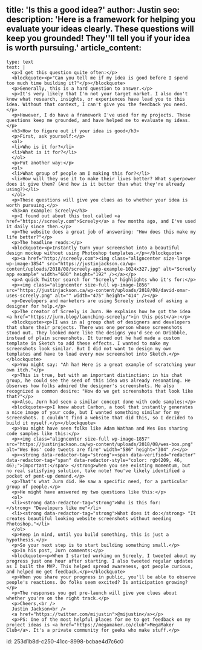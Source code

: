 title: 'Is this a good idea?'
author: Justin
seo:
  description: 'Here is a framework for helping you evaluate your ideas clearly. These questions will keep you grounded! They''ll tell you if your idea is worth pursuing.'
article_content:
  -
    type: text
    text: |
      <p>I get this question quite often:</p>
      <blockquote><p>"Can you tell me if my idea is good before I spend too much time building it?"</p></blockquote>
      <p>Generally, this is a hard question to answer.</p>
      <p>It's very likely that I'm not your target market. I also don't know what research, insights, or experiences have lead you to this idea. Without that context, I can't give you the feedback you need.</p>
      <p>However, I do have a framework I've used for my projects. These questions keep me grounded, and have helped me to evaluate my ideas.</p>
      <h3>How to figure out if your idea is good</h3>
      <p>First, ask yourself:</p>
      <ol>
      <li>Who is it for?</li>
      <li>What is it for?</li>
      </ol>
      <p>Put another way:</p>
      <ol>
      <li>What group of people am I making this for?</li>
      <li>How will they use it to make their lives better? What superpower does it give them? (And how is it better than what they're already using?)</li>
      </ol>
      <p>These questions will give you clues as to whether your idea is worth pursuing.</p>
      <h3>An example: Screely</h3>
      <p>I found out about this tool called <a href="https://screely.com">Screely</a> a few months ago, and I've used it daily since then.</p>
      <p>The website does a great job of answering: "How does this make my life better?"</p>
      <p>The headline reads:</p>
      <blockquote><p>Instantly turn your screenshot into a beautiful design mockup without using Photoshop templates.</p></blockquote>
      <p><a href="http://screely.com"><img class="aligncenter size-large wp-image-1854" src="https://justinjackson.ca/wp-content/uploads/2018/08/screely-app-example-1024x327.jpg" alt="Screely app example" width="600" height="192" /></a></p>
      <p>A quick Twitter search for "Screely" highlights who it's for:</p>
      <p><img class="aligncenter size-full wp-image-1856" src="https://justinjackson.ca/wp-content/uploads/2018/08/david-omar-uses-screely.png" alt="" width="475" height="414" /></p>
      <p>Developers and marketers are using Screely instead of asking a designer for help.</p>
      <p>The creator of Screely is Jurn. He explains how he got the idea <a href="https://jurn.blog/launching-screely/">in this post</a>:</p>
      <blockquote><p>[I was in a] group chat of designers and developers that share their projects. There was one person whose screenshots stood out. They looked more like the designs you'd see on Dribbble, instead of plain screenshots. It turned out he had made a custom template in Sketch to add these effects. I wanted to make my screenshots look similar. But I did not want to design my own templates and have to load every new screenshot into Sketch.</p></blockquote>
      <p>You might say: "Ah ha! Here is a great example of scratching your own itch."</p>
      <p>This is true, but with an important distinction: in his chat group, he could see the seed of this idea was already resonating. He observes how folks admired the designer's screenshots. He also recognized a common desire: "How do we get screenshots that look like that?"</p>
      <p>Also, Jurn had seen a similar concept done with code samples:</p>
      <blockquote><p>I knew about Carbon, a tool that instantly generates a nice image of your code, but I wanted something similar for my screenshots. I couldn't find a website that did this, so I decided to build it myself.</p></blockquote>
      <p>You might have seen folks like Adam Wathan and Wes Bos sharing code samples like this:</p>
      <p><img class="aligncenter size-full wp-image-1857" src="https://justinjackson.ca/wp-content/uploads/2018/08/wes-bos.png" alt="Wes Bos' code tweets are fire" width="586" height="304" /></p>
      <p><strong data-redactor-tag="strong"><span data-verified="redactor" data-redactor-tag="span" data-redactor-style="color: rgb(209, 46, 46);">Important:</span> </strong>when you see existing momentum, but no real satisfying solution, take note! You've likely identified a pocket of pent-up demand.</p>
      <p>That's what Jurn did. He saw a specific need, for a particular group of people.</p>
      <p>He might have answered my two questions like this:</p>
      <ol>
      <li><strong data-redactor-tag="strong">Who is this for:</strong> "Developers like me"</li>
      <li><strong data-redactor-tag="strong">What does it do:</strong> "It creates beautiful looking website screenshots without needing Photoshop."</li>
      </ol>
      <p>Keep in mind, until you build something, this is just a hypothesis.</p>
      <p>So your next step is to start building something small.</p>
      <p>In his post, Jurn comments:</p>
      <blockquote><p>When I started working on Screely, I tweeted about my progress just one hour after starting. I also tweeted regular updates as I built the MVP. This helped spread awareness, got people curious, and helped me get feedback.</p></blockquote>
      <p>When you share your progress in public, you'll be able to observe people's reactions. Do folks seem excited? Is anticipation growing?</p>
      <p>The responses you get pre-launch will give you clues about whether you're on the right track.</p>
      <p>Cheers,<br />
      Justin Jackson<br />
      <a href="https://twitter.com/mijustin">@mijustin</a></p>
      <p>PS: One of the most helpful places for me to get feedback on my project ideas is <a href="https://megamaker.co/club">MegaMaker Club</a>. It's a private community for geeks who make stuff.</p>
      
id: 253d1b8d-c250-41cc-8998-bcbae4d7c6c0

